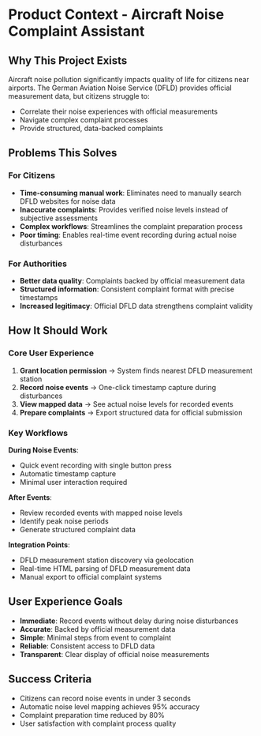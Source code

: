 # Product Context - Aircraft Noise Complaint Assistant

## Why This Project Exists

Aircraft noise pollution significantly impacts quality of life for citizens near airports. The German Aviation Noise Service (DFLD) provides official measurement data, but citizens struggle to:
- Correlate their noise experiences with official measurements
- Navigate complex complaint processes
- Provide structured, data-backed complaints

## Problems This Solves

### For Citizens
- **Time-consuming manual work**: Eliminates need to manually search DFLD websites for noise data
- **Inaccurate complaints**: Provides verified noise levels instead of subjective assessments
- **Complex workflows**: Streamlines the complaint preparation process
- **Poor timing**: Enables real-time event recording during actual noise disturbances

### For Authorities
- **Better data quality**: Complaints backed by official measurement data
- **Structured information**: Consistent complaint format with precise timestamps
- **Increased legitimacy**: Official DFLD data strengthens complaint validity

## How It Should Work

### Core User Experience
1. **Grant location permission** → System finds nearest DFLD measurement station
2. **Record noise events** → One-click timestamp capture during disturbances
3. **View mapped data** → See actual noise levels for recorded events
4. **Prepare complaints** → Export structured data for official submission

### Key Workflows

**During Noise Events**:
- Quick event recording with single button press
- Automatic timestamp capture
- Minimal user interaction required

**After Events**:
- Review recorded events with mapped noise levels
- Identify peak noise periods
- Generate structured complaint data

**Integration Points**:
- DFLD measurement station discovery via geolocation
- Real-time HTML parsing of DFLD measurement data
- Manual export to official complaint systems

## User Experience Goals

- **Immediate**: Record events without delay during noise disturbances
- **Accurate**: Backed by official measurement data
- **Simple**: Minimal steps from event to complaint
- **Reliable**: Consistent access to DFLD data
- **Transparent**: Clear display of official noise measurements

## Success Criteria

- Citizens can record noise events in under 3 seconds
- Automatic noise level mapping achieves 95% accuracy
- Complaint preparation time reduced by 80%
- User satisfaction with complaint process quality